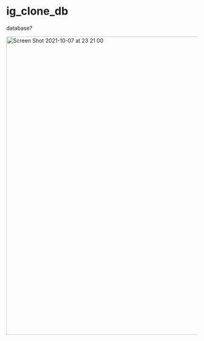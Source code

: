 # ig_clone_db
database?


<img width="785" alt="Screen Shot 2021-10-07 at 23 21 00" src="https://user-images.githubusercontent.com/72876993/136589797-f11b4d2f-ed5e-4d89-b704-70b9408bf96c.png">
